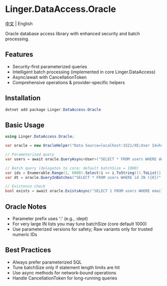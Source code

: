 ﻿# Linger.DataAccess.Oracle

[中文](README_zh-CN.md) | English

Oracle database access library with enhanced security and batch processing.

## Features

- Security-first parameterized queries
- Intelligent batch processing (implemented in core Linger.DataAccess)
- Async/await with CancellationToken
- Comprehensive operations & provider-specific helpers

## Installation

```powershell
dotnet add package Linger.DataAccess.Oracle
```

## Basic Usage

```csharp
using Linger.DataAccess.Oracle;

var oracle = new OracleHelper("Data Source=localhost:1521/XE;User Id=hr;Password=password;");

// Parameterized query
var users = await oracle.QueryAsync<User>("SELECT * FROM users WHERE department = :dept", new OracleParameter(":dept", "IT"));

// Batch query (delegates to core; default batchSize = 1000)
var ids = Enumerable.Range(1, 6000).Select(i => i.ToString()).ToList();
var dt = oracle.QueryInBatches("SELECT * FROM users WHERE id IN ({0})", ids);

// Existence check
bool exists = await oracle.ExistsAsync("SELECT 1 FROM users WHERE email = :email", new OracleParameter(":email", "user@example.com"));
```

## Oracle Notes

- Parameter prefix uses ':' (e.g., :dept)
- For very large IN lists you may tune batchSize (core default 1000)
- Use parameterized versions for safety; Raw variants only for trusted numeric IDs

## Best Practices

- Always prefer parameterized SQL
- Tune batchSize only if statement length limits are hit
- Use async methods for network-bound operations
- Handle CancellationToken for long-running queries